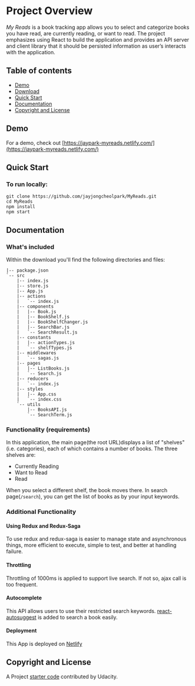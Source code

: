 # Project Overview

*My Reads* is a book tracking app allows you to select and categorize books you have read, are currently reading, or want to read. The project emphasizes using React to build the application and provides an API server and client library that it should be persisted information as user’s interacts with the application.

## Table of contents
- [Demo](#demo)
- [Download](#download)
- [Quick Start](#quick-start)
- [Documentation](#documentation)
- [Copyright and License](#copyright-and-license)

## Demo
For a demo, check out [https://jaypark-myreads.netlify.com/](https://jaypark-myreads.netlify.com/)

## Quick Start
### To run locally:
```
git clone https://github.com/jayjongcheolpark/MyReads.git
cd MyReads
npm install
npm start
```

## Documentation
### What's included
Within the download you'll find the following directories and files:
```
|-- package.json
`-- src
    |-- index.js
    |-- store.js
    |-- App.js
    |-- actions
    |   `-- index.js
    |-- components
    |   |-- Book.js  
    |   |-- BookShelf.js
    |   |-- BookShelfChanger.js
    |   |-- SearchBar.js
    |   `-- SearchResult.js
    |-- constants
    |   |-- actionTypes.js
    |   `-- shelfTypes.js
    |-- middlewares
    |   `-- sagas.js
    |-- pages
    |   |-- ListBooks.js
    |   `-- Search.js
    |-- reducers
    |   `-- index.js
    |-- styles
    |   |-- App.css
    |   `-- index.css
    `-- utils
        |-- BooksAPI.js
        `-- SearchTerm.js

```
### Functionality (requirements)
In this application, the main page(the root URL)displays a list of "shelves" (i.e. categories), each of which contains a number of books. The three shelves are:

* Currently Reading
* Want to Read
* Read

When you select a different shelf, the book moves there.
In search page(`/search`), you can get the list of books as by your input keywords.

### Additional Functionality
#### Using Redux and Redux-Saga
To use redux and redux-saga is easier to manage state and asynchronous things, more efficient to execute, simple to test, and better at handling failure.

#### Throttling
Throttling of 1000ms is applied to support live search. If not so, ajax call is too frequent.

#### Autocomplete
This API allows users to use their restricted search keywords. [react-autosuggest](https://github.com/moroshko/react-autosuggest) is added to search a book easily.

#### Deployment
This App is deployed on [Netlify](https://www.netlify.com/)

## Copyright and License 
A Project [starter code](https://github.com/udacity/reactnd-project-myreads-starter) contributed by Udacity.
